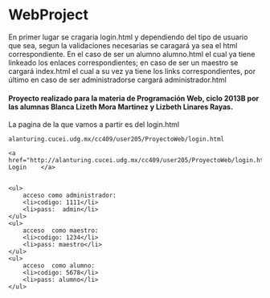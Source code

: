 WebProject
==========
<!doctype html>
<html lang="en">
<head>
	<meta charset="UTF-8">
	<title>Read me Plaese!</title>
	<link rel="stylesheet" type="text/css" href="css/bootstrap.css">
</head>
<body>
	<div class="span3"></div>
	<div class="span9">
		<div class="tab-content">
                                <div id="Inicio" class="tab-pane active">
                                    <p class="texto">
                                    	En primer lugar se cragaria login.html y dependiendo del tipo de usuario que sea, segun la validaciones necesarias se caragará ya sea el html correspondiente. En el caso de ser un alumno alumno.html el cual ya tiene linkeado los enlaces correspondientes; en caso de ser un maestro se cargará index.html el cual a su vez ya tiene los links correspondientes, por último en caso de ser administradorse cargará administrador.html</p>
                          </div>                
                            </div>    
	</div>
	  
<h4>Proyecto realizado para la materia de Programación Web, ciclo 2013B por las alumnas Blanca Lizeth Mora Martinez y Lizbeth Linares Rayas.</h4>
<p>
	La pagina de la que vamos a partir es del login.html

	alanturing.cucei.udg.mx/cc409/user205/ProyectoWeb/login.html

	<a href="http://alanturing.cucei.udg.mx/cc409/user205/ProyectoWeb/login.html">  Login    </a>

	 	
	<ul>
		acceso como administrador: 
		<li>codigo: 1111</li>
		<li>pass:  admin</li>
	</ul>
	<ul>
		acceso 	como maestro:
		<li>codigo: 1234</li>
		<li>pass: maestro</li>
	</ul>
	<ul>
		acceso	como alumno:
		<li>codigo: 5678</li>
		<li>pass: alumno</li>
	</ul>
	
	
</p>

                                    
      
	
</body>
</html>